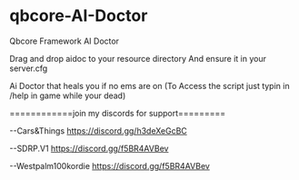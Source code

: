 # qbcore-AI-Doctor
Qbcore Framework AI Doctor

Drag and drop aidoc to your resource directory 
And ensure it in your server.cfg

Ai Doctor that heals you if no ems are on (To Access the script just typin in /help in game while your dead)


============join my discords for support=========

--Cars&Things
https://discord.gg/h3deXeGcBC

--SDRP.V1
https://discord.gg/f5BR4AVBev

--Westpalm100kordie
https://discord.gg/f5BR4AVBev
